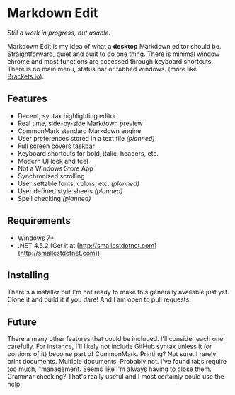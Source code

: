 Markdown Edit
=============

*Still a work in progress, but usable.*

Markdown Edit is my idea of what a **desktop** Markdown editor should be. Straightforward, quiet and built to do one thing. There is minimal window chrome and most functions are accessed through keyboard shortcuts. There is no main menu, status bar or tabbed windows. (more like [Brackets.io](http://brackets.io)).

## Features

- Decent, syntax highlighting editor
- Real time, side-by-side Markdown preview
- CommonMark standard Markdown engine
- User preferences stored in a text file *(planned)*
- Full screen covers taskbar
- Keyboard shortcuts for bold, italic, headers, etc.
- Modern UI look and feel
- Not a Windows Store App
- Synchronized scrolling
- User settable fonts, colors, etc. *(planned)*
- User defined style sheets *(planned)*
- Spell checking *(planned)*

## Requirements

- Windows 7+
- .NET 4.5.2 (Get it at [http://smallestdotnet.com](http://smallestdotnet.com))

## Installing

There's a installer but I'm not ready to make this generally available just yet. Clone it and build it if you dare! And I am open to pull requests.

## Future

There a many other features that could be included. I'll consider each one carefully. For instance, I'll likely not include GitHub syntax unless it (or portions of it) become part of CommonMark. Printing? Not sure. I rarely print documents. Multiple documents. Probably not. I've found tabs require too much, "management. Seems like I'm always having to close them. Grammar checking? That's really useful and I most certainly could use the help.